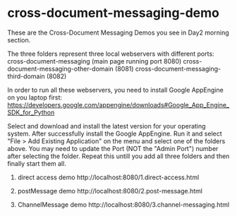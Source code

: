 cross-document-messaging-demo
=============================

These are the Cross-Document Messaging Demos you see in Day2 morning section.

The three folders represent three local webservers with different ports:
cross-document-messaging (main page running port 8080)
cross-document-messaging-other-domain (8081)
cross-document-messaging-third-domain (8082)

In order to run all these webservers, you need to install Google AppEngine on you laptop first:
https://developers.google.com/appengine/downloads#Google_App_Engine_SDK_for_Python

Select and download and install the latest version for your operating system.
After successfully install the Google AppEngine. Run it and select "File > Add Existing Application" on the menu and select one of the folders above. You may need to update the Port (NOT the "Admin Port") number after selecting the folder. Repeat this untill you add all three folders and then finally start them all.

1. direct access demo
http://localhost:8080/1.direct-access.html

2. postMessage demo
http://localhost:8080/2.post-message.html

3. ChannelMessage demo
http://localhost:8080/3.channel-messaging.html
